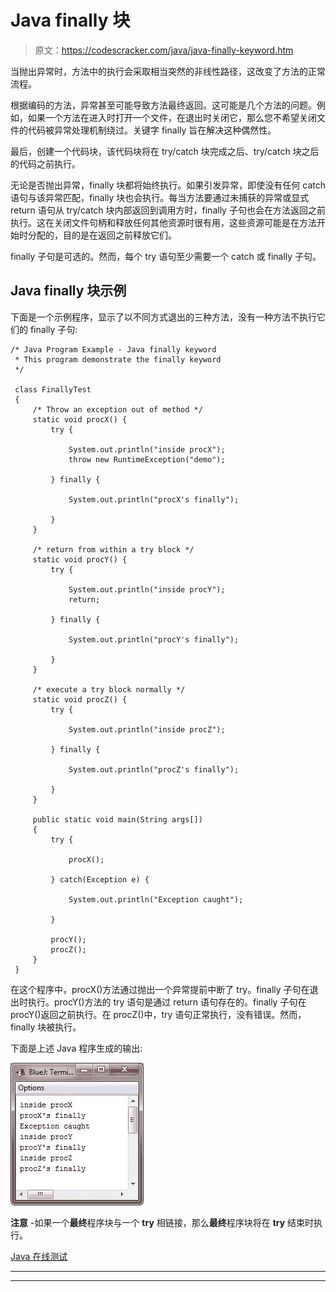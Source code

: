 # Java finally 块

> 原文：<https://codescracker.com/java/java-finally-keyword.htm>

当抛出异常时，方法中的执行会采取相当突然的非线性路径，这改变了方法的正常流程。

根据编码的方法，异常甚至可能导致方法最终返回。这可能是几个方法的问题。例如，如果一个方法在进入时打开一个文件，在退出时关闭它，那么您不希望关闭文件的代码被异常处理机制绕过。关键字 finally 旨在解决这种偶然性。

最后，创建一个代码块，该代码块将在 try/catch 块完成之后、try/catch 块之后的代码之前执行。

无论是否抛出异常，finally 块都将始终执行。如果引发异常，即使没有任何 catch 语句与该异常匹配，finally 块也会执行。每当方法要通过未捕获的异常或显式 return 语句从 try/catch 块内部返回到调用方时，finally 子句也会在方法返回之前执行。这在关闭文件句柄和释放任何其他资源时很有用，这些资源可能是在方法开始时分配的，目的是在返回之前释放它们。

finally 子句是可选的。然而，每个 try 语句至少需要一个 catch 或 finally 子句。

## Java finally 块示例

下面是一个示例程序，显示了以不同方式退出的三种方法，没有一种方法不执行它们的 finally 子句:

```
/* Java Program Example - Java finally keyword
 * This program demonstrate the finally keyword 
 */

 class FinallyTest
 {
     /* Throw an exception out of method */
     static void procX() {
         try {

             System.out.println("inside procX");
             throw new RuntimeException("demo");

         } finally {

             System.out.println("procX's finally");

         }
     }

     /* return from within a try block */
     static void procY() {
         try {

             System.out.println("inside procY");
             return;

         } finally {

             System.out.println("procY's finally");

         }
     }

     /* execute a try block normally */
     static void procZ() {
         try {

             System.out.println("inside procZ");

         } finally {

             System.out.println("procZ's finally");

         }
     }

     public static void main(String args[])
     {
         try {

             procX();

         } catch(Exception e) {

             System.out.println("Exception caught");

         }

         procY();
         procZ();
     }
 }
```

在这个程序中，procX()方法通过抛出一个异常提前中断了 try。finally 子句在退出时执行。procY()方法的 try 语句是通过 return 语句存在的。finally 子句在 procY()返回之前执行。在 procZ()中，try 语句正常执行，没有错误。然而，finally 块被执行。

下面是上述 Java 程序生成的输出:

![java finally keyword](img/221a59a0b2af5732a1afe7a54a9e7b31.png)

**注意** -如果一个**最终**程序块与一个 **try** 相链接，那么**最终**程序块将在 **try** 结束时执行。

[Java 在线测试](/exam/showtest.php?subid=1)

* * *

* * *